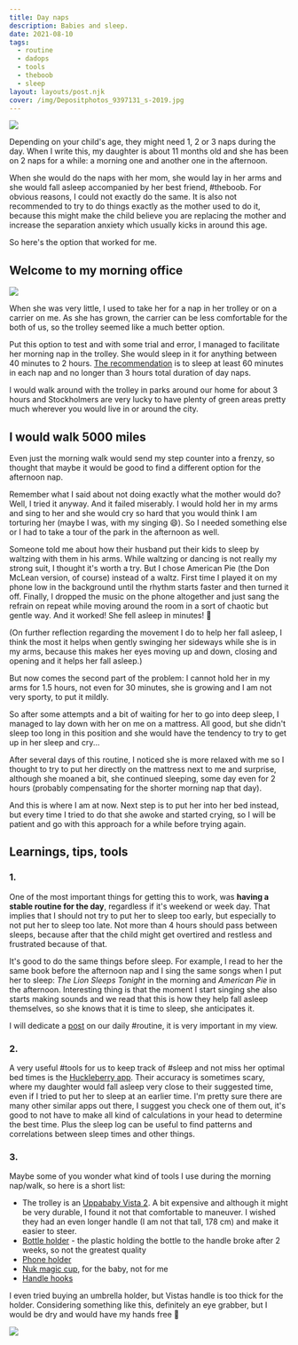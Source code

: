 ```yaml
---
title: Day naps
description: Babies and sleep.
date: 2021-08-10
tags:
  - routine
  - dadops
  - tools
  - theboob
  - sleep
layout: layouts/post.njk
cover: /img/Depositphotos_9397131_s-2019.jpg
---
```

![](/img/Depositphotos_9397131_s-2019.jpg)

Depending on your child's age, they might need 1, 2 or 3 naps during the day. When I write this, my daughter is about 11 months old and she has been on 2 naps for a while: a morning one and another one in the afternoon.

When she would do the naps with her mom, she would lay in her arms and she would fall asleep accompanied by her best friend,  #theboob. For obvious reasons, I could not exactly do the same. It is also not recommended to try to do things exactly as the mother used to do it, because this might make the child believe you are replacing the mother and increase the separation anxiety which usually kicks in around this age.

So here's the option that worked for me.

## Welcome to my morning office

![](/img/20210803_081126.jpg)

When she was very little, I used to take her for a nap in her trolley or on a carrier on me. As she has grown, the carrier can be less comfortable for the both of us, so the trolley seemed like a much better option.

Put this option to test and with some trial and error, I managed to facilitate her morning nap in the trolley. She would sleep in it for anything between 40 minutes to 2 hours. [The recommendation](https://huckleberrycare.com/blog/11-month-old-sleep-schedule-and-development) is to sleep at least 60 minutes in each nap and no longer than 3 hours total duration of day naps.

I would walk around with the trolley in parks around our home for about 3 hours and Stockholmers are very lucky to have plenty of green areas pretty much wherever you would live in or around the city.

## I would walk 5000 miles

Even just the morning walk would send my step counter into a frenzy, so thought that maybe it would be good to find a different option for the afternoon nap.

Remember what I said about not doing exactly what the mother would do? Well, I tried it anyway. And it failed miserably. I would hold her in my arms and sing to her and she would cry so hard that you would think I am torturing her (maybe I was, with my singing 😄). So I needed something else or I had to take a tour of the park in the afternoon as well.

Someone told me about how their husband put their kids to sleep by waltzing with them in his arms. While waltzing or dancing is not really my strong suit, I thought it's worth a try. But I chose American Pie (the Don McLean version, of course) instead of a waltz. First time I played it on my phone low in the background until the rhythm starts faster and then turned it off. Finally, I dropped the music on the phone altogether and just sang the refrain on repeat while moving around the room in a sort of chaotic but gentle way. And it worked! She fell asleep in minutes! 🎉

(On further reflection regarding the movement I do to help her fall asleep, I think the most it helps when gently swinging her sideways while she is in my arms, because this makes her eyes moving up and down, closing and opening and it helps her fall asleep.)

But now comes the second part of the problem: I cannot hold her in my arms for 1.5 hours, not even for 30 minutes, she is growing and I am not very sporty, to put it mildly.

So after some attempts and a bit of waiting for her to go into deep sleep, I managed to lay down with her on me on a mattress. All good, but she didn't sleep too long in this position and she would have the tendency to try to get up in her sleep and cry... 

After several days of this routine, I noticed she is more relaxed with me so I thought to try to put her directly on the mattress next to me and surprise, although she moaned a bit, she continued sleeping, some day even for 2 hours (probably compensating for the shorter morning nap that day).

And this is where I am at now. Next step is to put her into her bed instead, but every time I tried to do that she awoke and started crying, so I will be patient and go with this approach for a while before trying again.

## Learnings, tips, tools
### 1.
One of the most important things for getting this to work, was **having a stable routine for the day**, regardless if it's weekend or week day. That implies that I should not try to put her to sleep too early, but especially to not put her to sleep too late. Not more than 4 hours should pass between sleeps, because after that the child might get overtired and restless and frustrated because of that.

It's good to do the same things before sleep. For example, I read to her the same book before the afternoon nap and I sing the same songs when I put her to sleep: *The Lion Sleeps Tonight* in the morning and *American Pie* in the afternoon. Interesting thing is that the moment I start singing she also starts making sounds and we read that this is how they help fall asleep themselves, so she knows that it is time to sleep, she anticipates it.

I will dedicate a [post](https://alexchiri.blog/2021-Aug-14-1520-the-routine) on our daily #routine, it is very important in my view.

### 2.

A very useful #tools for us to keep track of #sleep and not miss her optimal bed times is the [Huckleberry app](https://huckleberrycare.com). Their accuracy is sometimes scary, where my daughter would fall asleep very close to their suggested time, even if I tried to put her to sleep at an earlier time. I'm pretty sure there are many other similar apps out there, I suggest you check one of them out, it's good to not have to make all kind of calculations in your head to determine the best time. Plus the sleep log can be useful to find patterns and correlations between sleep times and other things.

### 3.

Maybe some of you wonder what kind of tools I use during the morning nap/walk, so here is a short list:

- The trolley is an [Uppababy Vista 2](https://uppababy.com/se/vista-v2/). A bit expensive and although it might be very durable, I found it not that comfortable to maneuver. I wished they had an even longer handle (I am not that tall, 178 cm) and make it easier to steer. 
- [Bottle holder](https://www.amazon.se/dp/B07F32NWZ9) - the plastic holding the bottle to the handle broke after 2 weeks, so not the greatest quality
- [Phone holder](https://www.amazon.se/dp/B07951WKV6)
- [Nuk magic cup](https://www.amazon.se/dp/B0857T5G9H), for the baby, not for me
- [Handle hooks](https://www.amazon.se/dp/B079HPJD3R)

I even tried buying an umbrella holder, but Vistas handle is too thick for the holder. Considering something like this, definitely an eye grabber, but I would be dry and would have my hands free 🤣

![](/img/Screenshot_20210807_175933_Amazon_Shopping.jpg)